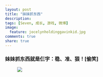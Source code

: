 ```yaml
---
layout: post
title: "妹妹抓东西"
description: 
tags: [Seven, 成长, 游戏, 微博]
image:
  feature: jocelynholdinggavinkid.jpg
comments: true
share: true
---
```


### 妹妹抓东西就是仨字：稳、准、狠！[偷笑] ###

<figure>
  <a href="http://i.imgur.com/CbtKalm.jpg">
  <img src="http://i.imgur.com/CbtKalm.jpg">
  </a>
</figure>
